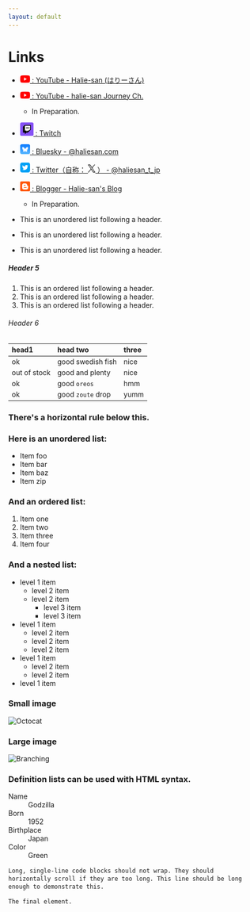 ```yaml
---
layout: default
---
```


# Links

* <a href="https://www.youtube.com/@halie-san"> <img src="./img/youtube.png" width="20"> : YouTube - Halie-san (はりーさん) </a>
* <a href="https://www.youtube.com/@halie-san-journey"> <img src="./img/youtube.png" width="20"> : YouTube - halie-san Journey Ch. </a>
    * In Preparation.
* <a href="https://www.twitch.tv/haliesan_t"> <img src="./img/twitch.png" width="27"> : Twitch </a>
* <a href="https://bsky.app/profile/haliesan.com"> <img src="./img/bluesky.png" width="20"> : Bluesky - @haliesan.com </a>
* <a href="https://twitter.com/haliesan_t_jp"> <img src="./img/twitter.png" width="20"> : Twitter（自称： <img src="./img/x_t.png" width="15"> ） - @haliesan_t_jp </a>
* <a href="https://haliesan.blogspot.com/"> <img src="./img/blogger.png" width="20"> : Blogger - Halie-san's Blog </a>
    * In Preparation.




*   This is an unordered list following a header.
*   This is an unordered list following a header.
*   This is an unordered list following a header.

##### Header 5

1.  This is an ordered list following a header.
2.  This is an ordered list following a header.
3.  This is an ordered list following a header.

###### Header 6

| head1        | head two          | three |
|:-------------|:------------------|:------|
| ok           | good swedish fish | nice  |
| out of stock | good and plenty   | nice  |
| ok           | good `oreos`      | hmm   |
| ok           | good `zoute` drop | yumm  |

### There's a horizontal rule below this.


### Here is an unordered list:

*   Item foo
*   Item bar
*   Item baz
*   Item zip

### And an ordered list:

1.  Item one
1.  Item two
1.  Item three
1.  Item four

### And a nested list:

- level 1 item
  - level 2 item
  - level 2 item
    - level 3 item
    - level 3 item
- level 1 item
  - level 2 item
  - level 2 item
  - level 2 item
- level 1 item
  - level 2 item
  - level 2 item
- level 1 item

### Small image

![Octocat](https://github.githubassets.com/images/icons/emoji/octocat.png)

### Large image

![Branching](https://guides.github.com/activities/hello-world/branching.png)


### Definition lists can be used with HTML syntax.

<dl>
<dt>Name</dt>
<dd>Godzilla</dd>
<dt>Born</dt>
<dd>1952</dd>
<dt>Birthplace</dt>
<dd>Japan</dd>
<dt>Color</dt>
<dd>Green</dd>
</dl>

```
Long, single-line code blocks should not wrap. They should horizontally scroll if they are too long. This line should be long enough to demonstrate this.
```

```
The final element.
```

